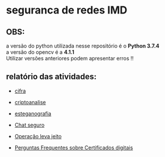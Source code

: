 # seguranca de redes IMD

## OBS:
a versão do python utilizada nesse repositório é o __Python 3.7.4__  
a versão do opencv é a __4.1.1__  
Utilizar versões anteriores podem apresentar erros !!


## relatório das atividades:  

- [cifra](cifra/cifra.md)  

- [criptoanalise](criptoanalise/criptoanalise.md)

- [esteganografia](esteganografia/esteganografia.md)

- [Chat seguro](cifras_modernas_simetricas/cifras_modernas_simetricas.md)

- [Operação leva jeito](hash/hash.md)

- [Perguntas Frequentes sobre Certificados digitais](FAQ.md)